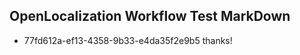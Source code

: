 ## OpenLocalization Workflow Test MarkDown

* 77fd612a-ef13-4358-9b33-e4da35f2e9b5 
thanks!



<!--HONumber=Jan16_HO3-->
